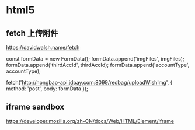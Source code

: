 # html5

## fetch 上传附件
https://davidwalsh.name/fetch

const formData = new FormData();
formData.append('imgFiles', imgFiles);
formData.append('thirdAccId', thirdAccId);
formData.append('accountType', accountType);

fetch('http://hongbao-api.jdpay.com:8099/redbag/uploadWishImg', {
  method: 'post',
  body: formData
});

## iframe sandbox

https://developer.mozilla.org/zh-CN/docs/Web/HTML/Element/iframe
